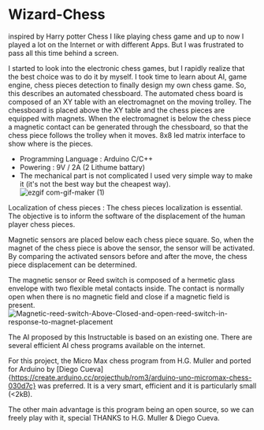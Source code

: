 # Wizard-Chess
inspired by Harry potter Chess
I like playing chess game and up to now I played a lot on the Internet or with different Apps. But I was frustrated to pass all this time behind a screen.

I started to look into the electronic chess games, but I rapidly realize that the best choice was to do it by myself. I took time to learn about AI, game engine, chess pieces detection to finally design my own chess game.
So, this  describes an automated chessboard.
The automated chess board is composed of an XY table with an electromagnet on the moving trolley. The chessboard is placed above the XY table and the chess pieces are equipped with magnets. When the electromagnet is below the chess piece a magnetic contact can be generated through the chessboard, so that the chess piece follows the trolley when it moves.
8x8 led matrix interface to show where is the pieces. 
- Programming Language : Arduino C/C++
- Powering : 9V / 2A (2 Lithume battary)
- The mechanical part is not complicated I used very simple way to make it (it's not the best way but the cheapest way).
![ezgif com-gif-maker (1)](https://user-images.githubusercontent.com/29107541/170455054-b75d02bb-857a-4295-84c1-5f220be638cf.gif)

Localization of chess pieces :
The chess pieces localization is essential. The objective is to inform the software of the displacement of the human player chess pieces.

Magnetic sensors are placed below each chess piece square. So, when the magnet of the chess piece is above the sensor, the sensor will be activated. By comparing the activated sensors before and after the move, the chess piece displacement can be determined.

The magnetic sensor or Reed switch is composed of a hermetic glass envelope with two flexible metal contacts inside. The contact is normally open when there is no magnetic field and close if a magnetic field is present.
![Magnetic-reed-switch-Above-Closed-and-open-reed-switch-in-response-to-magnet-placement](https://user-images.githubusercontent.com/29107541/170457158-c234c664-45f5-4af0-bf44-d37fe7fa21c8.png)

The AI proposed by this Instructable is based on an existing one. There are several efficient AI chess programs available on the internet.

For this project, the Micro Max chess program from H.G. Muller and ported for Arduino by [Diego Cueva]{https://create.arduino.cc/projecthub/rom3/arduino-uno-micromax-chess-030d7c} was preferred. It is a very smart, efficient and it is particularly small (<2kB).

The other main advantage is this program being an open source, so we can freely play with it, special THANKS to H.G. Muller & Diego Cueva.
